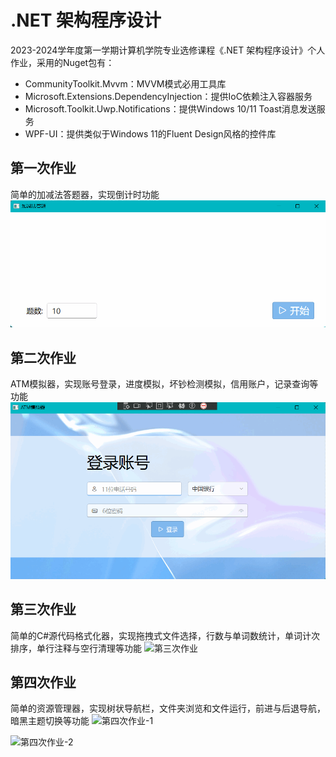 # .NET 架构程序设计
2023-2024学年度第一学期计算机学院专业选修课程《.NET 架构程序设计》个人作业，采用的Nuget包有：
- CommunityToolkit.Mvvm：MVVM模式必用工具库
- Microsoft.Extensions.DependencyInjection：提供IoC依赖注入容器服务
- Microsoft.Toolkit.Uwp.Notifications：提供Windows 10/11 Toast消息发送服务
- WPF-UI：提供类似于Windows 11的Fluent Design风格的控件库
## 第一次作业
简单的加减法答题器，实现倒计时功能
![第一次作业](HomeworkProject01/运行效果图.gif)
## 第二次作业
ATM模拟器，实现账号登录，进度模拟，坏钞检测模拟，信用账户，记录查询等功能
![第二次作业](HomeworkProject02/运行效果图.gif)
## 第三次作业
简单的C#源代码格式化器，实现拖拽式文件选择，行数与单词数统计，单词计次排序，单行注释与空行清理等功能
![第三次作业](HomeworkProject03/运行效果图.gif)
## 第四次作业
简单的资源管理器，实现树状导航栏，文件夹浏览和文件运行，前进与后退导航，暗黑主题切换等功能
![第四次作业-1](HomeworkProject04/运行效果图-1.gif)

![第四次作业-2](HomeworkProject04/运行效果图-2.gif)